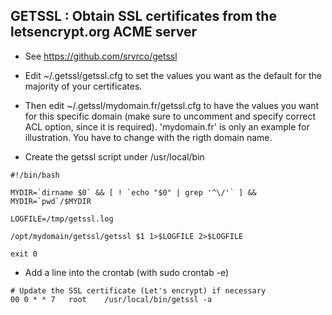 ## GETSSL : Obtain SSL certificates from the letsencrypt.org ACME server

* See https://github.com/srvrco/getssl

* Edit ~/.getssl/getssl.cfg to set the values you want as the default for the majority of your certificates.

* Then edit ~/.getssl/mydomain.fr/getssl.cfg to have the values you want for this specific domain (make sure to uncomment and specify correct ACL option, since it is required). 'mydomain.fr' is only an example for illustration. You have to change with the rigth domain name.

* Create the getssl script under /usr/local/bin

```shell
#!/bin/bash

MYDIR=`dirname $0` && [ ! `echo "$0" | grep '^\/'` ] && MYDIR=`pwd`/$MYDIR

LOGFILE=/tmp/getssl.log

/opt/mydomain/getssl/getssl $1 1>$LOGFILE 2>$LOGFILE

exit 0
```

* Add a line into the crontab (with sudo crontab -e)

```shell
# Update the SSL certificate (Let's encrypt) if necessary
00 0 * * 7   root    /usr/local/bin/getssl -a
```

